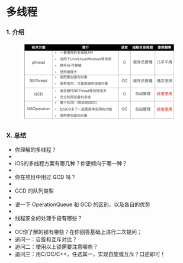 # 多线程

### 1. 介绍

<figure><img src=".gitbook/assets/截屏2023-12-23 23.20.49.png" alt=""><figcaption></figcaption></figure>



### X. 总结

* 你理解的多线程？
*
* iOS的多线程方案有哪几种？你更倾向于哪一种？
*
* 你在项目中用过 GCD 吗？
*
* GCD 的队列类型
*
* 说一下 OperationQueue 和 GCD 的区别，以及各自的优势
*
* 线程安全的处理手段有哪些？
*
* OC你了解的锁有哪些？在你回答基础上进行二次提问；
* 追问一：自旋和互斥对比？
* 追问二：使用以上锁需要注意哪些？
* 追问三：用C/OC/C++，任选其一，实现自旋或互斥？口述即可！
